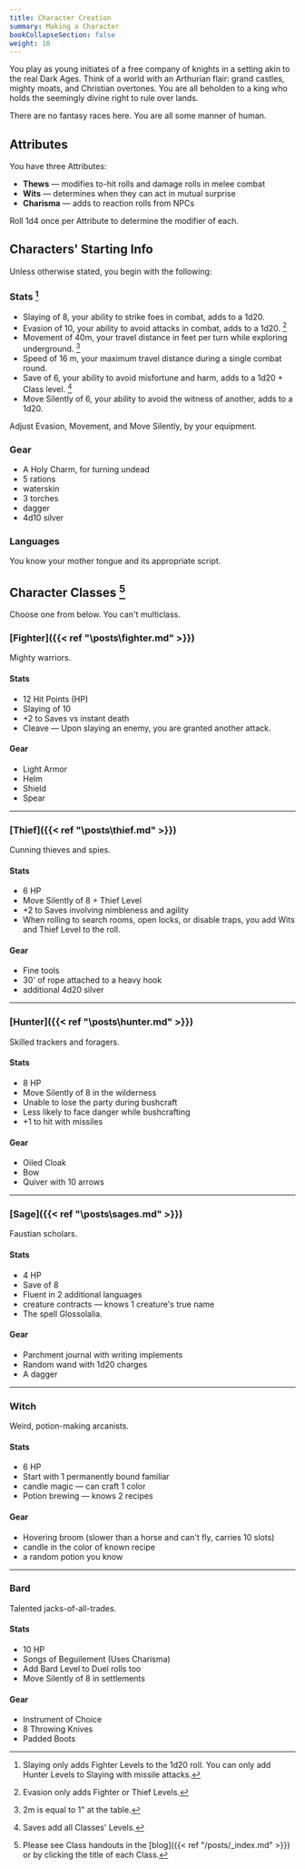 ```yaml
---
title: Character Creation
summary: Making a Character
bookCollapseSection: false
weight: 10
---
```


You play as young initiates of a free company of knights in a setting akin to the real Dark Ages. Think of a world with an Arthurian flair: grand castles, mighty moats, and Christian overtones. You are all beholden to a king who holds the seemingly divine right to rule over lands.

There are no fantasy races here. You are all some manner of human.

## Attributes

You have three Attributes:

- **Thews** — modifies to-hit rolls and damage rolls in melee combat
- **Wits** — determines when they can act in mutual surprise
- **Charisma** — adds to reaction rolls from NPCs

Roll 1d4 once per Attribute to determine the modifier of each.

## Characters' Starting Info

Unless otherwise stated, you begin with the following:

### Stats [^1]

- Slaying of 8, your ability to strike foes in combat, adds to a 1d20.
- Evasion of 10, your ability to avoid attacks in combat, adds to a 1d20. [^2]
- Movement of 40m, your travel distance in feet per turn while exploring underground. [^3]
- Speed of 16 m, your maximum travel distance during a single combat round.
- Save of 6, your ability to avoid misfortune and harm, adds to a 1d20 + Class level. [^4]
- Move Silently of 6, your ability to avoid the witness of another, adds to a 1d20.

Adjust Evasion, Movement, and Move Silently, by your equipment.

### Gear

- A Holy Charm, for turning undead
- 5 rations
- waterskin
- 3 torches
- dagger
- 4d10 silver

### Languages

You know your mother tongue and its appropriate script.

## Character Classes [^5]

Choose one from below. You can't multiclass.

### [Fighter]({{< ref "\posts\fighter.md" >}})

Mighty warriors.

#### Stats

- 12 Hit Points (HP)
- Slaying of 10
- +2 to Saves vs instant death
- Cleave — Upon slaying an enemy, you are granted another attack.

#### Gear

- Light Armor
- Helm
- Shield
- Spear

---

### [Thief]({{< ref "\posts\thief.md" >}})

Cunning thieves and spies.

#### Stats

- 6 HP
- Move Silently of 8 + Thief Level
- +2 to Saves involving nimbleness and agility
- When rolling to search rooms, open locks, or disable traps, you add Wits and Thief Level to the roll.

#### Gear

- Fine tools
- 30' of rope attached to a heavy hook
- additional 4d20 silver

---

### [Hunter]({{< ref "\posts\hunter.md" >}})

Skilled trackers and foragers.

#### Stats

- 8 HP
- Move Silently of 8 in the wilderness
- Unable to lose the party during bushcraft
- Less likely to face danger while bushcrafting
- +1 to hit with missiles

#### Gear

- Oiled Cloak
- Bow
- Quiver with 10 arrows

---

### [Sage]({{< ref "\posts\sages.md" >}})

Faustian scholars.

#### Stats

- 4 HP
- Save of 8
- Fluent in 2 additional languages
- creature contracts — knows 1 creature's true name
- The spell Glossolalia.

#### Gear

- Parchment journal with writing implements
- Random wand with 1d20 charges
- A dagger

---

### Witch

Weird, potion-making arcanists.

#### Stats

- 6 HP
- Start with 1 permanently bound familiar
- candle magic — can craft 1 color
- Potion brewing — knows 2 recipes

#### Gear

- Hovering broom (slower than a horse and can't fly, carries 10 slots)
- candle in the color of known recipe
- a random potion you know

---

### Bard

Talented jacks-of-all-trades.

#### Stats

- 10 HP
- Songs of Beguilement (Uses Charisma)
- Add Bard Level to Duel rolls too
- Move Silently of 8 in settlements

#### Gear

- Instrument of Choice
- 8 Throwing Knives
- Padded Boots

[^1]: Slaying only adds Fighter Levels to the 1d20 roll. You can only add Hunter Levels to Slaying with missile attacks.
[^2]: Evasion only adds Fighter or Thief Levels.
[^3]: 2m is equal to 1" at the table.
[^4]: Saves add all Classes' Levels.
[^5]: Please see Class handouts in the [blog]({{< ref "/posts/_index.md" >}}) or by clicking the title of each Class.
